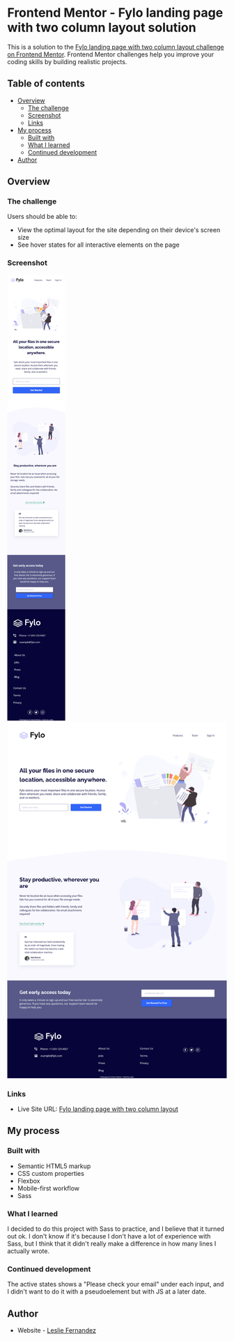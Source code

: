 # Frontend Mentor - Fylo landing page with two column layout solution

This is a solution to the [Fylo landing page with two column layout challenge on Frontend Mentor](https://www.frontendmentor.io/challenges/fylo-landing-page-with-two-column-layout-5ca5ef041e82137ec91a50f5). Frontend Mentor challenges help you improve your coding skills by building realistic projects. 

## Table of contents

- [Overview](#overview)
  - [The challenge](#the-challenge)
  - [Screenshot](#screenshot)
  - [Links](#links)
- [My process](#my-process)
  - [Built with](#built-with)
  - [What I learned](#what-i-learned)
  - [Continued development](#continued-development)
- [Author](#author)

## Overview

### The challenge

Users should be able to:

- View the optimal layout for the site depending on their device's screen size
- See hover states for all interactive elements on the page

### Screenshot

![](./assets/design/mobile-solution.png)
![](./assets/design/desktop-solution.png)

### Links

- Live Site URL: [Fylo landing page with two column layout]()

## My process

### Built with

- Semantic HTML5 markup
- CSS custom properties
- Flexbox
- Mobile-first workflow
- Sass

### What I learned

I decided to do this project with Sass to practice, and I believe that it turned out ok. I don't know if it's because I don't have a lot of experience with Sass, but I think that it didn't really make a difference in how many lines I actually wrote. 

### Continued development

The active states shows a "Please check your email" under each input, and I didn't want to do it with a pseudoelement but with JS at a later date.

## Author

- Website - [Leslie Fernandez](https://github.com/leslief10)
